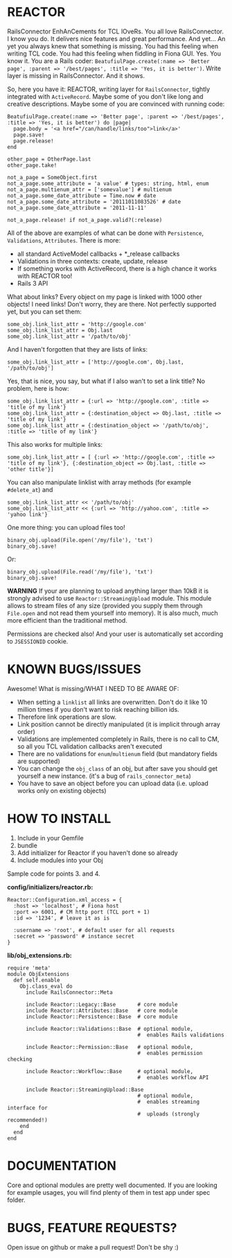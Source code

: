 REACTOR
=======

RailsConnector EnhAnCements for TCL lOveRs. You all love RailsConnector. I know you do. It delivers nice features and great performance. And yet... An yet you always knew that something is missing. You had this feeling when writing TCL code. You had this feeling when fiddling in Fiona GUI. Yes. You know it. You are a Rails coder: `BeatufiulPage.create(:name => 'Better page', :parent => '/best/pages', :title => 'Yes, it is better')`. Write layer is missing in RailsConnector. And it shows.

So, here you have it: REACTOR, writing layer for `RailsConnector`, tightly integrated with `ActiveRecord`. Maybe some of you don't like long and creative descriptions. Maybe some of you are convinced with running code:

    BeatufiulPage.create(:name => 'Better page', :parent => '/best/pages', :title => 'Yes, it is better') do |page|
      page.body = '<a href="/can/handle/links/too">link</a>'
      page.save!
      page.release!
    end

    other_page = OtherPage.last
    other_page.take!

    not_a_page = SomeObject.first
    not_a_page.some_attribute = 'a value' # types: string, html, enum
    not_a_page.multienum_attr = ['somevalue'] # multienum
    not_a_page.some_date_attribute = Time.now # date
    not_a_page.some_date_attribute = '20111011083526' # date
    not_a_page.some_date_attribute = '2011-11-11'

    not_a_page.release! if not_a_page.valid?(:release)

All of the above are examples of what can be done with `Persistence`, `Validations`, `Attributes`. There is more:
* all standard ActiveModel callbacks + *_release callbacks
* Validations in three contexts: create, update, release
* If something works with ActiveRecord, there is a high chance it works with REACTOR too!
* Rails 3 API

What about links? Every object on my page is linked with 1000 other objects! I need links! Don't worry, they are there. Not perfectly supported yet, but you can set them:

    some_obj.link_list_attr = 'http://google.com'
    some_obj.link_list_attr = Obj.last
    some_obj.link_list_attr = '/path/to/obj'

And I haven't forgotten that they are lists of links:

    some_obj.link_list_attr = ['http://google.com', Obj.last, '/path/to/obj']

Yes, that is nice, you say, but what if I also wan't to set a link title? No problem, here is how:

    some_obj.link_list_attr = {:url => 'http://google.com', :title => 'title of my link'}
    some_obj.link_list_attr = {:destination_object => Obj.last, :title => 'title of my link'}
    some_obj.link_list_attr = {:destination_object => '/path/to/obj', :title => 'title of my link'}

This also works for multiple links:

    some_obj.link_list_attr = [ {:url => 'http://google.com', :title => 'title of my link'}, {:destination_object => Obj.last, :title => 'other title'}]

You can also manipulate linklist with array methods (for example `#delete_at`) and

    some_obj.link_list_attr << '/path/to/obj'
    some_obj.link_list_attr << {:url => 'http://yahoo.com', :title => 'yahoo link'}

One more thing: you can upload files too!

    binary_obj.upload(File.open('/my/file'), 'txt')
    binary_obj.save!

Or:

    binary_obj.upload(File.read('/my/file'), 'txt')
    binary_obj.save!

**WARNING** If your are planning to upload anything larger than 10kB it is strongly advised to use `Reactor::StreamingUpload` module. This module
allows to stream files of any size (provided you supply them through `File.open` and not read them yourself into memory). It is also much,
much more efficient than the traditional method.

Permissions are checked also! And your user is automatically set according to `JSESSIONID` cookie.

KNOWN BUGS/ISSUES
=================

Awesome! What is missing/WHAT I NEED TO BE AWARE OF:

- When setting a `linklist` all links are overwritten. Don't do it like 10 million times if you don't want to risk reaching billion ids.
- Therefore link operations are slow. 
- Link position cannot be directly manipulated (it is implicit through array order)
- Validations are implemented completely in Rails, there is no call to CM, so all you TCL validation callbacks aren't executed
- There are no validations for `enum`/`multienum` field (but mandatory fields are supported)
- You can change the `obj_class` of an obj, but after save you should get yourself a new instance. (it's a bug of `rails_connector_meta`)
- You have to save an object before you can upload data (i.e. upload works only on existing objects)

HOW TO INSTALL
==============

1. Include in your Gemfile
2. bundle
3. Add initializer for Reactor if you haven't done so already
4. Include modules into your Obj

Sample code for points 3. and 4.

**config/initializers/reactor.rb:**

    Reactor::Configuration.xml_access = {
      :host => 'localhost', # Fiona host
      :port => 6001, # CM http port (TCL port + 1)
      :id => '1234', # leave it as is

      :username => 'root', # default user for all requests
      :secret => 'password' # instance secret
    }

**lib/obj_extensions.rb:**

    require 'meta'
    module ObjExtensions
      def self.enable
        Obj.class_eval do
          include RailsConnector::Meta

          include Reactor::Legacy::Base       # core module
          include Reactor::Attributes::Base   # core module
          include Reactor::Persistence::Base  # core module

          include Reactor::Validations::Base  # optional module, 
                                              #  enables Rails validations

          include Reactor::Permission::Base   # optional module,
                                              #  enables permission checking

          include Reactor::Workflow::Base     # optional module,
                                              #  enables workflow API

          include Reactor::StreamingUpload::Base
                                              # optional module,
                                              #  enables streaming interface for
                                              #  uploads (strongly recommended!)
        end
      end
    end

DOCUMENTATION
=============
Core and optional modules are pretty well documented. If you are looking for example usages, you will find plenty of them in test app under spec folder.

BUGS, FEATURE REQUESTS?
=======================
Open issue on github or make a pull request! Don't be shy :)